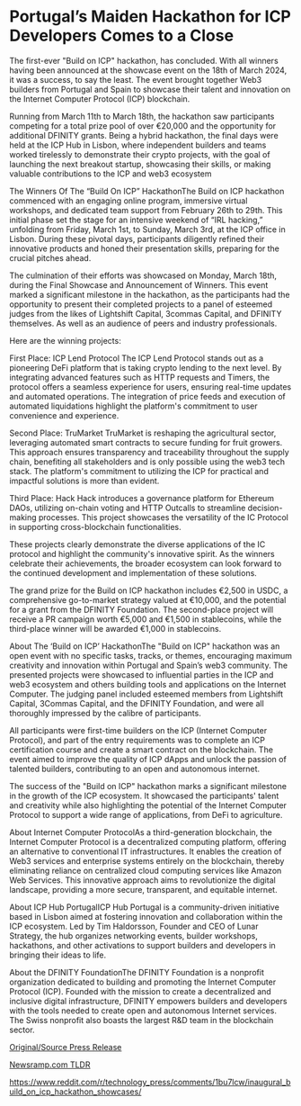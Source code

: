 # Portugal’s Maiden Hackathon for ICP Developers Comes to a Close

The first-ever "Build on ICP" hackathon, has concluded. With all winners having been announced at the showcase event on the 18th of March 2024, it was a success, to say the least. The event brought together Web3 builders from Portugal and Spain to showcase their talent and innovation on the Internet Computer Protocol (ICP) blockchain.

Running from March 11th to March 18th, the hackathon saw participants competing for a total prize pool of over €20,000 and the opportunity for additional DFINITY grants. Being a hybrid hackathon, the final days were held at the ICP Hub in Lisbon, where independent builders and teams worked tirelessly to demonstrate their crypto projects, with the goal of launching the next breakout startup, showcasing their skills, or making valuable contributions to the ICP and web3 ecosystem

The Winners Of The “Build On ICP” HackathonThe Build on ICP hackathon commenced with an engaging online program, immersive virtual workshops, and dedicated team support from February 26th to 29th. This initial phase set the stage for an intensive weekend of “IRL hacking,” unfolding from Friday, March 1st, to Sunday, March 3rd, at the ICP office in Lisbon. During these pivotal days, participants diligently refined their innovative products and honed their presentation skills, preparing for the crucial pitches ahead.

The culmination of their efforts was showcased on Monday, March 18th, during the Final Showcase and Announcement of Winners. This event marked a significant milestone in the hackathon, as the participants had the opportunity to present their completed projects to a panel of esteemed judges from the likes of Lightshift Capital, 3commas Capital, and DFINITY themselves. As well as an audience of peers and industry professionals.

Here are the winning projects:

First Place: ICP Lend Protocol The ICP Lend Protocol stands out as a pioneering DeFi platform that is taking crypto lending to the next level. By integrating advanced features such as HTTP requests and Timers, the protocol offers a seamless experience for users, ensuring real-time updates and automated operations. The integration of price feeds and execution of automated liquidations highlight the platform's commitment to user convenience and experience.

Second Place: TruMarket TruMarket is reshaping the agricultural sector, leveraging automated smart contracts to secure funding for fruit growers. This approach ensures transparency and traceability throughout the supply chain, benefiting all stakeholders and is only possible using the web3 tech stack. The platform's commitment to utilizing the ICP for practical and impactful solutions is more than evident.

Third Place: Hack Hack introduces a governance platform for Ethereum DAOs, utilizing on-chain voting and HTTP Outcalls to streamline decision-making processes. This project showcases the versatility of the IC Protocol in supporting cross-blockchain functionalities.

These projects clearly demonstrate the diverse applications of the IC protocol and highlight the community's innovative spirit. As the winners celebrate their achievements, the broader ecosystem can look forward to the continued development and implementation of these solutions.

The grand prize for the Build on ICP hackathon includes €2,500 in USDC, a comprehensive go-to-market strategy valued at €10,000, and the potential for a grant from the DFINITY Foundation. The second-place project will receive a PR campaign worth €5,000 and €1,500 in stablecoins, while the third-place winner will be awarded €1,000 in stablecoins.

About The ‘Build on ICP’ HackathonThe "Build on ICP" hackathon was an open event with no specific tasks, tracks, or themes, encouraging maximum creativity and innovation within Portugal and Spain’s web3 community. The presented projects were showcased to influential parties in the ICP and web3 ecosystem and others building tools and applications on the Internet Computer. The judging panel included esteemed members from Lightshift Capital, 3Commas Capital, and the DFINITY Foundation, and were all thoroughly impressed by the calibre of participants.

All participants were first-time builders on the ICP (Internet Computer Protocol), and part of the entry requirements was to complete an ICP certification course and create a smart contract on the blockchain. The event aimed to improve the quality of ICP dApps and unlock the passion of talented builders, contributing to an open and autonomous internet.

The success of the "Build on ICP" hackathon marks a significant milestone in the growth of the ICP ecosystem. It showcased the participants' talent and creativity while also highlighting the potential of the Internet Computer Protocol to support a wide range of applications, from DeFi to agriculture.

About Internet Computer ProtocolAs a third-generation blockchain, the Internet Computer Protocol is a decentralized computing platform, offering an alternative to conventional IT infrastructures. It enables the creation of Web3 services and enterprise systems entirely on the blockchain, thereby eliminating reliance on centralized cloud computing services like Amazon Web Services. This innovative approach aims to revolutionize the digital landscape, providing a more secure, transparent, and equitable internet.

About ICP Hub PortugalICP Hub Portugal is a community-driven initiative based in Lisbon aimed at fostering innovation and collaboration within the ICP ecosystem. Led by Tim Haldorsson, Founder and CEO of Lunar Strategy, the hub organizes networking events, builder workshops, hackathons, and other activations to support builders and developers in bringing their ideas to life.

About the DFINITY FoundationThe DFINITY Foundation is a nonprofit organization dedicated to building and promoting the Internet Computer Protocol (ICP). Founded with the mission to create a decentralized and inclusive digital infrastructure, DFINITY empowers builders and developers with the tools needed to create open and autonomous Internet services. The Swiss nonprofit also boasts the largest R&D team in the blockchain sector. 

[Original/Source Press Release](https://blockchainwire.io/press-release/portugals-maiden-hackathon-for-icp-developers-comes-to-a-close)
                    

[Newsramp.com TLDR](None) 

https://www.reddit.com/r/technology_press/comments/1bu7lcw/inaugural_build_on_icp_hackathon_showcases/